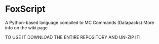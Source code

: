 # FoxScript
A Python-based language compiled to MC Commands (Datapacks)
More info on the wiki page

TO USE IT DOWNLOAD THE ENTIRE REPOSITORY AND UN-ZIP IT!
